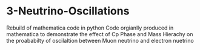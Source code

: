 # 3-Neutrino-Oscillations
Rebuild of mathematica code in python
Code orgianlly produced in mathematica to demonstrate the effect of Cp Phase and Mass Hierachy on the proababilty of oscilaltion between Muon neutrino and electron nuetrino
